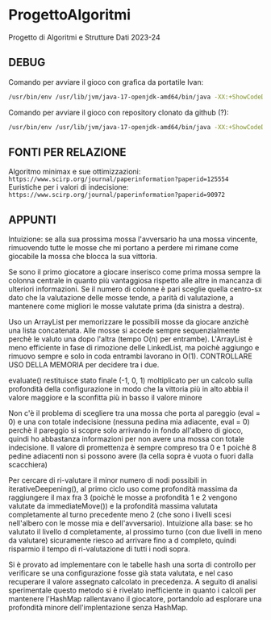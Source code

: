 # ProgettoAlgoritmi
Progetto di Algoritmi e Strutture Dati 2023-24

## DEBUG
Comando per avviare il gioco con grafica da portatile Ivan:
```bash
/usr/bin/env /usr/lib/jvm/java-17-openjdk-amd64/bin/java -XX:+ShowCodeDetailsInExceptionMessages -cp /home/ivan/.config/Code/User/workspaceStorage/8e146f0cc4710eb650eb9badd0eb4402/redhat.java/jdt_ws/Unibo_c8ba3648/bin connectx.CXGame 6 7 4 connectx.PojamDesi.PojamDesi connectx.L1.L1
```

Comando per avviare il gioco con repository clonato da github (?):
```bash
/usr/bin/env /usr/lib/jvm/java-17-openjdk-amd64/bin/java -XX:+ShowCodeDetailsInExceptionMessages -cp /home/ivan/.config/Code/User/workspaceStorage/088a0720f9f09399e5dc8f38ded8db85/redhat.java/jdt_ws/ProgettoAlgoritmi_7a341adf/bin connectx.CXGame 6 7 4 connectx.PojamDesi.PojamDesi connectx.L1.L1
```

## FONTI PER RELAZIONE
Algoritmo minimax e sue ottimizzazioni:  
`https://www.scirp.org/journal/paperinformation?paperid=125554`  
Euristiche per i valori di indecisione:  
`https://www.scirp.org/journal/paperinformation?paperid=90972`

## APPUNTI
Intuizione: se alla sua prossima mossa l'avversario ha una mossa vincente, rimuovendo tutte le mosse che mi portano a perdere mi rimane come giocabile la mossa che blocca la sua vittoria.

Se sono il primo giocatore a giocare inserisco come prima mossa sempre la colonna centrale in quanto più vantaggiosa rispetto alle altre in mancanza di ulteriori informazioni. Se il numero di colonne è pari sceglie quella centro-sx dato che la valutazione delle mosse tende, a parità di valutazione, a mantenere come migliori le mosse valutate prima (da sinistra a destra).

Uso un ArrayList per memorizzare le possibili mosse da giocare anzichè una lista concatenata. Alle mosse si accede sempre sequenzialmente perchè le valuto una dopo l'altra (tempo O(n) per entrambe). L'ArrayList è meno efficiente in fase di rimozione delle LinkedList, ma poichè aggiungo e rimuovo sempre e solo in coda entrambi lavorano in O(1). CONTROLLARE USO DELLA MEMORIA per decidere tra i due.

evaluate() restituisce stato finale (-1, 0, 1) moltiplicato per un calcolo sulla profondità della configurazione in modo che la vittoria più in alto abbia il valore maggiore e la sconfitta più in basso il valore minore

Non c'è il problema di scegliere tra una mossa che porta al pareggio (eval = 0) e una con totale indecisione (nessuna pedina mia adiacente, eval = 0) perchè il pareggio si scopre solo arrivando in fondo all'albero di gioco, quindi ho abbastanza informazioni per non avere una mossa con totale indecisione.
Il valore di promettenza è sempre compreso tra 0 e 1 poichè 8 pedine adiacenti non si possono avere (la cella sopra è vuota o fuori dalla scacchiera)

Per cercare di ri-valutare il minor numero di nodi possibili in iterativeDeepening(), al primo ciclo uso come profondità massima da raggiungere il max fra 3 (poichè le mosse a profondità 1 e 2 vengono valutate da immediateMove()) e la profondità massima valutata completamente al turno precedente meno 2 (che sono i livelli scesi nell'albero con le mosse mia e dell'avversario). Intuizione alla base: se ho valutato il livello d completamente, al prossimo turno (con due livelli in meno da valutare) sicuramente riesco ad arrivare fino a d completo, quindi risparmio il tempo di ri-valutazione di tutti i nodi sopra.

Si è provato ad implementare con le tabelle hash una sorta di controllo per verificare se una configurazione fosse già stata valutata, e nel caso recuperare il valore assegnato calcolato in precedenza. A seguito di analisi sperimentale questo metodo si è rivelato inefficiente in quanto i calcoli per mantenere l'HashMap rallentavano il giocatore, portandolo ad esplorare una profondità minore dell'implentazione senza HashMap.
